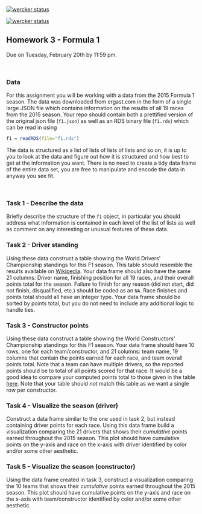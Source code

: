 [![wercker status](https://app.wercker.com/status/5c865c33255e4e83684ac1321a73d6f0/s/master "wercker status")](https://app.wercker.com/project/byKey/5c865c33255e4e83684ac1321a73d6f0)

[![wercker status](https://app.wercker.com/status/5c865c33255e4e83684ac1321a73d6f0/s/master "wercker status")](https://app.wercker.com/project/byKey/5c865c33255e4e83684ac1321a73d6f0)

## Homework 3 - Formula 1

Due on Tuesday, February 20th by 11:59 pm.

<br/>

### Data

For this assignment you will be working with a data from the 2015 Formula 1 season. The data was downloaded from ergast.com in the form of a single large JSON file which contains information on the results of all 19 races from the 2015 season. Your repo should contain both a prettified version of the original json file (`f1.json`) as well as an RDS binary file (`f1.rds`) which can be read in using

```r
f1 = readRDS(file="f1.rds")
```

The data is structured as a list of lists of lists of lists and so on, it is up to you to look at the data and figure out how it is structured and how best to get at the information you want. There is no need to create a tidy data frame of the entire data set, you are free to manipulate and encode the data in anyway you see fit.

<br/>


### Task 1 - Describe the data

Briefly describe the structure of the `f1` object, in particular you should address what information is contained in each level of the list of lists as well as comment on any interesting or unusual features of these data.

### Task 2 - Driver standing

Using these data construct a table showing the World Drivers' Championship standings for this F1 season. This table should resemble the results available on [Wikipedia](https://en.wikipedia.org/wiki/2015_Formula_One_season#World_Drivers.27_Championship_standings). Your data frame should also have the same 21 columns: Driver name, finishing position for all 19 races, and their overall points total for the season. Failure to finish for any reason (did not start, did not finish, disqualified, etc.) should be coded as an `NA`. Race finishes and points total should all have an integer type. Your data frame should be sorted by points total, but you do not need to include any additional logic to handle ties.

### Task 3 - Constructor points

Using these data construct a table showing the World Constructors' Championship standings for this F1 season. Your data frame should have 10 rows, one for each team/constructor, and 21 columns: team name, 19 columns that contain the points earned for each race, and team overall points total. Note that a team can have multiple drivers, so the reported points should be to total of all points scored for that race. It would be a good idea to compare your computed points total to those given in the table [here](https://en.wikipedia.org/wiki/2015_Formula_One_season#World_Constructors.27_Championship_standings). Note that your table should *not* match this table as we want a single row per constructor.

### Task 4 - Visualize the season (driver)

Construct a data frame similar to the one used in task 2, but instead containing driver points for each race. Using this data frame build a visualization comparing the 21 drivers that shows their *cumulative* points earned throughout the 2015 season. This plot should have cumulative points on the y-axis and race on the x-axis with driver identified by color and/or some other aesthetic. 

### Task 5 - Visualize the season (constructor)

Using the data frame created in task 3, construct a visualization comparing the 10 teams that shows their *cumulative* points earned throughout the 2015 season. This plot should have cumulative points on the y-axis and race on the x-axis with team/constructor identified by color and/or some other aesthetic. 

